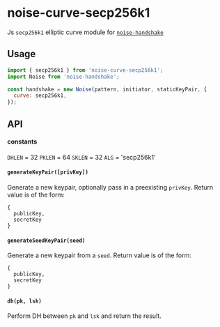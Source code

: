 # noise-curve-secp256k1

Js `secp256k1` elliptic curve module for [`noise-handshake`](https://github.com/chm-diederichs/noise-handshake)

## Usage

```js
import { secp256k1 } from 'noise-curve-secp256k1';
import Noise from 'noise-handshake';

const handshake = new Noise(pattern, initiator, staticKeyPair, {
  curve: secp256k1,
});
```

## API

#### constants

`DHLEN` = 32
`PKLEN` = 64
`SKLEN` = 32
`ALG` = 'secp256k1'

#### `generateKeyPair([privKey])`

Generate a new keypair, optionally pass in a preexisting `privKey`. Return value is of the form:

```
{
  publicKey,
  secretKey
}
```

#### `generateSeedKeyPair(seed)`

Generate a new keypair from a `seed`. Return value is of the form:

```
{
  publicKey,
  secretKey
}
```

#### `dh(pk, lsk)`

Perform DH between `pk` and `lsk` and return the result.
